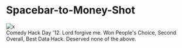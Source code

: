 Spacebar-to-Money-Shot
======================
![x](https://raw.github.com/astanway/Spacebar-to-Money-Shot/master/turtle.png)
<br>
Comedy Hack Day '12. Lord forgive me. Won People's Choice, Second Overall, Best Data Hack. Deserved none of the above.
